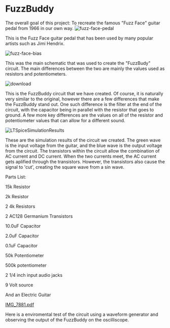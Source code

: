 # FuzzBuddy

The overall goal of this project: To recreate the famous "Fuzz Face" guitar pedal from 1966 in our own way.
![fuzz-face-pedal](https://github.com/user-attachments/assets/38dbec36-bd87-42f1-8264-8cb17a61fd52)

This is the Fuzz Face guitar pedal that has been used by many popular artists such as Jimi Hendrix. 

![fuzz-face-bias](https://github.com/user-attachments/assets/eabae81a-ebe0-4e31-b517-412f1e557a19)

This was the main schematic that was used to create the "FuzzBudy" circuit. The main differences between the two are mainly the values used as resistors and potentiometers. 


![download](https://github.com/user-attachments/assets/54833f10-8ecd-42ba-a6e5-774d6ad25d60)


This is the FuzzBuddy circuit that we have created. Of course, it is naturally very similar to the original, however there are a few differences that make the FuzzBuddy stand out. One such difference is the filter at the end of the circuit, with the capacitor being in parallel with the resistor that goes to ground. A few more key differences are the values on all of the resistor and potentiometer values that can allow for a different sound. 

![LTSpiceSimulationResults](https://github.com/user-attachments/assets/20fd7386-8d93-428e-82a9-f91c065e1bec)

These are the simulation results of the circuit we created. The green wave is the input voltage from the guitar, and the blue wave is the output voltage from the circuit. 
The transistors within the circuit allow the combination of AC current and DC current. When the two currents meet, the AC current gets aplified through the transistors. However, the transistors also cause the signal to 'cut', creating the square wave from a sin wave. 

Parts List:

15k Resistor

2k Resistor

2 4k Resistors

2 AC128 Germanium Transistors

10.0uF Capacitor

2.0uF Capacitor

0.1uF Capacitor

50k Potentiometer

500k potentiometer

2 1/4 inch input audio jacks

9 Volt source

And an Electric Guitar

[IMG_7881.pdf](https://github.com/user-attachments/files/18033664/IMG_7881.pdf)

Here is a enviromental test of the circuit using a waveform generator and observing the output of the FuzzBuddy on the oscilliscope. 
